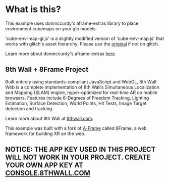 # What is this?

This example uses donmccurdy's aframe-extras library to place environment cubemaps on your glb models.

'cube-env-map-gl.js' is a slightly modified version of 'cube-env-map.js' that works with glitch's asset hierarchy. Please use the [original](https://raw.githubusercontent.com/donmccurdy/aframe-extras/master/src/misc/cube-env-map.js) if not on glitch.

Learn more about donmccurdy's aframe-extras [here](https://github.com/donmccurdy/aframe-extras/tree/master/src/misc)

## 8th Wall + 8Frame Project

Built entirely using standards-compliant JavaScript and WebGL, 8th Wall Web is a complete implementation of 8th Wall’s Simultaneous Localization and Mapping (SLAM) engine, hyper-optimized for real-time AR on mobile browsers. Features include 6-Degrees of Freedom Tracking, Lighting Estimation, Surface Detection, World Points, Hit Tests, Image Target detection and tracking.

Learn more about 8th Wall at [8thwall.com](https://8thwall.com).

This example was built with a fork of [A-Frame](https://aframe.io) called 8Frame, a web framework for building XR on the web.

## NOTICE: THE APP KEY USED IN THIS PROJECT WILL NOT WORK IN YOUR PROJECT. CREATE YOUR OWN APP KEY AT [CONSOLE.8THWALL.COM](https://console.8thwall.com)